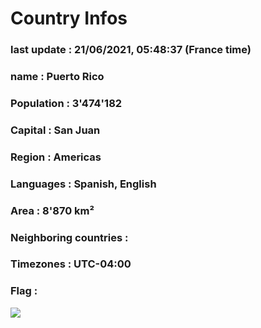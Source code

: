 # Country  Infos
### last update : 21/06/2021, 05:48:37 (France time)

### name : Puerto Rico
### Population : 3'474'182
### Capital : San Juan
### Region : Americas
### Languages : Spanish, English
### Area : 8'870 km²
### Neighboring countries : 
### Timezones : UTC-04:00

### Flag :
![](https://restcountries.eu/data/pri.svg)